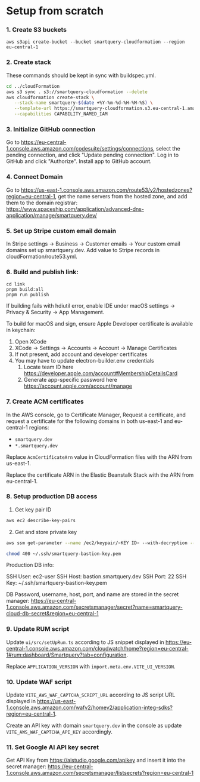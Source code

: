 # Setup from scratch

### 1. Create S3 buckets

```
aws s3api create-bucket --bucket smartquery-cloudformation --region eu-central-1
```

### 2. Create stack

These commands should be kept in sync with buildspec.yml.

```sh
cd ../cloudFormation
aws s3 sync . s3://smartquery-cloudformation --delete
aws cloudformation create-stack \
   --stack-name smartquery-$(date +%Y-%m-%d-%H-%M-%S) \
   --template-url https://smartquery-cloudformation.s3.eu-central-1.amazonaws.com/main.yml \
   --capabilities CAPABILITY_NAMED_IAM
```

### 3. Initialize GitHub connection

Go to https://eu-central-1.console.aws.amazon.com/codesuite/settings/connections, select the pending connection, and click "Update pending connection". Log in to GitHub and click "Authorize". Install app to GitHub account.

### 4. Connect Domain

Go to https://us-east-1.console.aws.amazon.com/route53/v2/hostedzones?region=eu-central-1, get the name servers from the hosted zone, and add them to the domain registrar: https://www.spaceship.com/application/advanced-dns-application/manage/smartquery.dev/

### 5. Set up Stripe custom email domain

In Stripe settings -> Business -> Customer emails -> Your custom email domains set up smartquery.dev. Add value to Stripe records in cloudFormation/route53.yml.

### 6. Build and publish link:

```
cd link
pnpm build:all
pnpm run publish
```

If building fails with hdiutil error, enable IDE under macOS settings -> Privacy & Security -> App Management.

To build for macOS and sign, ensure Apple Developer certificate is available in keychain:

1. Open XCode
2. XCode -> Settings -> Accounts -> Account -> Manage Certificates
3. If not present, add account and developer certificates
4. You may have to update electron-builder.env credentials
   1. Locate team ID here https://developer.apple.com/account#MembershipDetailsCard
   2. Generate app-specific password here https://account.apple.com/account/manage

### 7. Create ACM certificates

In the AWS console, go to Certificate Manager, Request a certificate, and request a certificate for the following domains in both us-east-1 and eu-central-1 regions:

- `smartquery.dev`
- `*.smartquery.dev`

Replace `AcmCertificateArn` value in CloudFormation files with the ARN from us-east-1.

Replace the certificate ARN in the Elastic Beanstalk Stack with the ARN from eu-central-1.

### 8. Setup production DB access

1. Get key pair ID

```sh
aws ec2 describe-key-pairs
```

2. Get and store private key

```sh
aws ssm get-parameter --name /ec2/keypair/<KEY ID> --with-decryption --query Parameter.Value --output text > ~/.ssh/smartquery-bastion-key.pem

chmod 400 ~/.ssh/smartquery-bastion-key.pem
```

Production DB info:

SSH User: ec2-user
SSH Host: bastion.smartquery.dev
SSH Port: 22
SSH Key: ~/.ssh/smartquery-bastion-key.pem

DB Password, username, host, port, and name are stored in the secret manager:
https://eu-central-1.console.aws.amazon.com/secretsmanager/secret?name=smartquery-cloud-db-secret&region=eu-central-1

### 9. Update RUM script

Update `ui/src/setUpRum.ts` according to JS snippet displayed in https://eu-central-1.console.aws.amazon.com/cloudwatch/home?region=eu-central-1#rum:dashboard/Smartquery?tab=configuration.

Replace `APPLICATION_VERSION` with `import.meta.env.VITE_UI_VERSION`.

### 10. Update WAF script

Update `VITE_AWS_WAF_CAPTCHA_SCRIPT_URL` according to JS script URL displayed in https://us-east-1.console.aws.amazon.com/wafv2/homev2/application-integ-sdks?region=eu-central-1.

Create an API key with domain `smartquery.dev` in the console as update `VITE_AWS_WAF_CAPTCHA_API_KEY` accordingly.

### 11. Set Google AI API key secret

Get API Key from https://aistudio.google.com/apikey and insert it into the secret manager:
https://eu-central-1.console.aws.amazon.com/secretsmanager/listsecrets?region=eu-central-1
